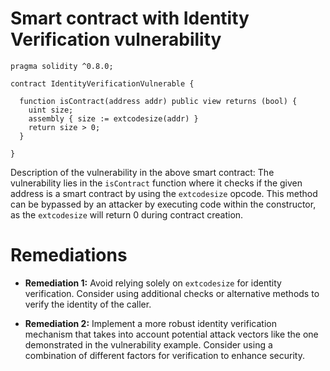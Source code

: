 # Smart contract with Identity Verification vulnerability

```solidity
pragma solidity ^0.8.0;

contract IdentityVerificationVulnerable {
  
  function isContract(address addr) public view returns (bool) {
    uint size;
    assembly { size := extcodesize(addr) }
    return size > 0;
  }
  
}
```

Description of the vulnerability in the above smart contract:
The vulnerability lies in the `isContract` function where it checks if the given address is a smart contract by using the `extcodesize` opcode. This method can be bypassed by an attacker by executing code within the constructor, as the `extcodesize` will return 0 during contract creation.

# Remediations

- **Remediation 1:** Avoid relying solely on `extcodesize` for identity verification. Consider using additional checks or alternative methods to verify the identity of the caller.
  
- **Remediation 2:** Implement a more robust identity verification mechanism that takes into account potential attack vectors like the one demonstrated in the vulnerability example. Consider using a combination of different factors for verification to enhance security.